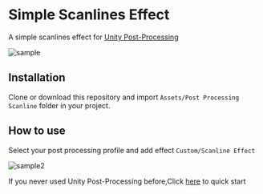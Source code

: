 # Simple Scanlines Effect

A simple scanlines effect for [Unity Post-Processing](https://docs.unity3d.com/Manual/com.unity.postprocessing.html)

![sample](https://github.com/VoidCatt/Simple-Scanlines-Effect-for-Unity-PostProcessing/assets/108986882/d944b78a-f824-4f73-a2b0-df4369a34012)

Installation
----------

Clone or download this repository and import `Assets/Post Processing Scanline` folder in your project.



How to use
----------

Select your post processing profile and add effect `Custom/Scanline Effect`

![sample2](https://github.com/VoidCatt/Simple-Scanlines-Effect-for-Unity-PostProcessing/assets/108986882/dd76f900-61a9-4947-8f5b-6074995718db)


If you never used Unity Post-Processing before,Click [here](https://docs.unity3d.com/Manual/com.unity.postprocessing.html) to quick start
